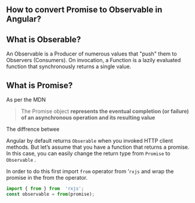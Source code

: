 ## How to convert Promise to Observable in Angular?

## What is Obserable?

An Observable is a Producer of numerous values that "push" them to Observers (Consumers). On invocation, a Function is a lazily evaluated function that synchronously returns a single value.

## What is Promise?
As per the MDN

>The Promise object **represents the eventual completion (or failure) of an asynchronous operation and its resulting value**

The diffrence betwee

Angular by default returns  `Obserable`  when you invoked HTTP client methods. But let’s assume that you have a function that returns a promise. In this case, you can easily change the return type from  `Promise`  to  `Observable`  .

In order to do this first import  `from`  operator from ’`rxjs`  and wrap the promise in the from the operator.

```javascript
import { from } from  'rxjs';
const observable = from(promise);
```
<!--stackedit_data:
eyJoaXN0b3J5IjpbLTExMzA3NDY5MTJdfQ==
-->